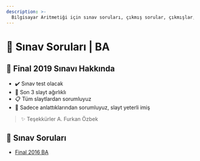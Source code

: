 ```yaml
---
description: >-
  Bilgisayar Aritmetiği için sınav soruları, çıkmış sorular, çıkmışlar, önceki senelerde çıkan sorular
---
```


# 📃 Sınav Soruları \| BA

## 📅 Final 2019 Sınavı Hakkında

- ✔️ Sınav test olacak
- 🎳 Son 3 slayt ağırlıklı
- 📋 Tüm slaytlardan sorumluyuz
- 🔳 Sadece anlattıklarından sorumluyuz, slayt yeterli imiş

> ✨ Teşekkürler A. Furkan Özbek

## 📂 Sınav Soruları

<!--YPackage.YGitbookIntegration-tarafından-otomatik-oluşturulmuştur-->

- [Final 2016 BA](Final%202016%20BA.pdf)

<!--YPackage.YGitbookIntegration-tarafından-otomatik-oluşturulmuştur-->
